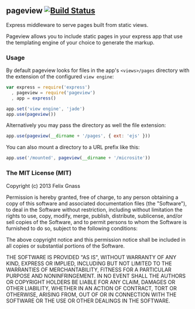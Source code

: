 ## pageview [![Build Status](https://travis-ci.org/fgnass/pageview.png)](https://travis-ci.org/fgnass/pageview)

Express middleware to serve pages built from static views.

Pageview allows you to include static pages in your express app that use the
templating engine of your choice to generate the markup.

### Usage

By default pageview looks for files in the app's `<views>/pages` directory with
the extension of the configured `view engine`:

```js
var express = require('express')
  , pageview = require('pageview')
  , app = express()

app.set('view engine', 'jade')
app.use(pageview())
```

Alternatively you may pass the directory as well the file extension:

```js
app.use(pageview(__dirname + '/pages', { ext: 'ejs' }))
```

You can also mount a directory to a URL prefix like this:

```js
app.use('/mounted', pageview(__dirname + '/microsite'))
```

### The MIT License (MIT)

Copyright (c) 2013 Felix Gnass

Permission is hereby granted, free of charge, to any person obtaining a copy
of this software and associated documentation files (the "Software"), to deal
in the Software without restriction, including without limitation the rights
to use, copy, modify, merge, publish, distribute, sublicense, and/or sell
copies of the Software, and to permit persons to whom the Software is
furnished to do so, subject to the following conditions:

The above copyright notice and this permission notice shall be included in
all copies or substantial portions of the Software.

THE SOFTWARE IS PROVIDED "AS IS", WITHOUT WARRANTY OF ANY KIND, EXPRESS OR
IMPLIED, INCLUDING BUT NOT LIMITED TO THE WARRANTIES OF MERCHANTABILITY,
FITNESS FOR A PARTICULAR PURPOSE AND NONINFRINGEMENT. IN NO EVENT SHALL THE
AUTHORS OR COPYRIGHT HOLDERS BE LIABLE FOR ANY CLAIM, DAMAGES OR OTHER
LIABILITY, WHETHER IN AN ACTION OF CONTRACT, TORT OR OTHERWISE, ARISING FROM,
OUT OF OR IN CONNECTION WITH THE SOFTWARE OR THE USE OR OTHER DEALINGS IN
THE SOFTWARE.


